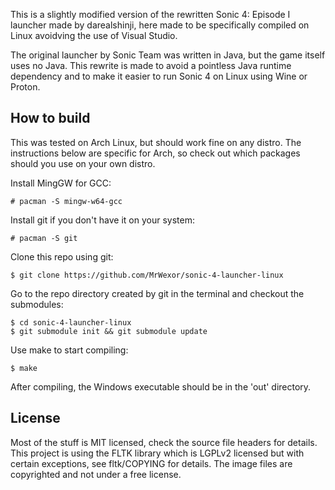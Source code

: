 This is a slightly modified version of the rewritten Sonic 4: Episode I
launcher made by darealshinji, here made to be specifically compiled
on Linux avoidving the use of Visual Studio.

The original launcher by Sonic Team was written in Java, but the game itself uses no Java.
This rewrite is made to avoid a pointless Java runtime dependency and to make it easier
to run Sonic 4 on Linux using Wine or Proton.

How to build
------------
This was tested on Arch Linux, but should work fine on any distro. The instructions below are
specific for Arch, so check out which packages should you use on your own distro.

Install MingGW for GCC:
```
# pacman -S mingw-w64-gcc
```

Install git if you don't have it on your system:
```
# pacman -S git
```

Clone this repo using git:
```
$ git clone https://github.com/MrWexor/sonic-4-launcher-linux
```

Go to the repo directory created by git in the terminal and checkout the submodules:
```
$ cd sonic-4-launcher-linux
$ git submodule init && git submodule update
```

Use make to start compiling:
```
$ make
```

After compiling, the Windows executable should be in the 'out' directory.

License
-------
Most of the stuff is MIT licensed, check the source file headers for details.
This project is using the FLTK library which is LGPLv2 licensed but with certain exceptions,
see fltk/COPYING for details. The image files are copyrighted and not under a free license.
